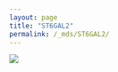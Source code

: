 ```yaml
---
layout: page
title: "ST6GAL2"
permalink: /_mds/ST6GAL2/
---
```


![](../../algns0/5HSAA104249_aln_report.png?raw=true)